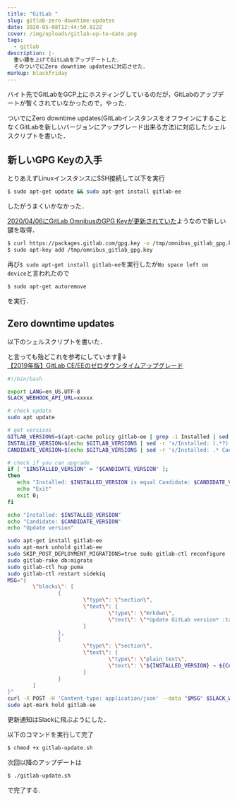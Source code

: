 ```yaml
---
title: "GitLab "
slug: gitlab-zero-downtime-updates
date: 2020-05-08T12:44:50.822Z
cover: /img/uploads/gitlab-up-to-date.png
tags:
  - gitlab
description: |-
  重い腰を上げてGitLabをアップデートした．  
  そのついでにZero downtime updatesに対応させた．
markup: blackfriday
---
```

バイト先でGitLabをGCP上にホスティングしているのだが，GitLabのアップデートが暫くされていなかったので，やった．

ついでにZero downtime updates(GitLabインスタンスをオフラインにすることなくGitLabを新しいバージョンにアップグレード出来る方法)に対応したシェルスクリプトを書いた．

## 新しいGPG Keyの入手

とりあえずLinuxインスタンスにSSH接続して以下を実行
```sh
$ sudo apt-get update && sudo apt-get install gitlab-ee
```
したがうまくいかなかった．

[2020/04/06にGitLab OmnibusのGPG Keyが更新されていた](https://docs.gitlab.com/omnibus/update/package_signatures.html#fetching-new-keys-after-2020-04-06)ようなので新しい鍵を取得．
```sh
$ curl https://packages.gitlab.com/gpg.key -o /tmp/omnibus_gitlab_gpg.key
$ sudo apt-key add /tmp/omnibus_gitlab_gpg.key
```
再び`$ sudo apt-get install gitlab-ee`を実行したが`No space left on device`と言われたので
```sh
$ sudo apt-get autoremove
```
を実行．

## Zero downtime updates
以下のシェルスクリプトを書いた．

と言っても殆どこれを参考にしています🙇↓  
[【2019年版】GitLab CE/EEのゼロダウンタイムアップグレード](https://qiita.com/ynott/items/7e3d730d12a09e7fdd8b)

```sh:gitlab-update.sh
#!/bin/bash

export LANG=en_US.UTF-8
SLACK_WEBHOOK_API_URL=xxxxx

# check update
sudo apt update

# get versions
GITLAB_VERSIONS=$(apt-cache policy gitlab-ee | grep -1 Installed | sed -r 's/(^  )//' | grep -v "gitlab-ee:")
INSTALLED_VERSION=$(echo $GITLAB_VERSIONS | sed -r 's/Installed: (.*?) Candidate: .*/\1/g')
CANDIDATE_VERSION=$(echo $GITLAB_VERSIONS | sed -r 's/Installed: .* Candidate: (.*?)/\1/g')

# check if you can upgrade
if [ "$INSTALLED_VERSION" = "$CANDIDATE_VERSION" ];
then
   echo "Installed: $INSTALLED_VERSION is equal Candidate: $CANDIDATE_VERSION"
   echo "Exit"
   exit 0;
fi

echo "Installed: $INSTALLED_VERSION"
echo "Candidate: $CANDIDATE_VERSION"
echo "Update version"

sudo apt-get install gitlab-ee
sudo apt-mark unhold gitlab-ee
sudo SKIP_POST_DEPLOYMENT_MIGRATIONS=true sudo gitlab-ctl reconfigure
sudo gitlab-rake db:migrate
sudo gitlab-ctl hup puma
sudo gitlab-ctl restart sidekiq
MSG="{
        \"blocks\": [
                {
                        \"type\": \"section\",
                        \"text\": {
                                \"type\": \"mrkdwn\",
                                \"text\": \"*Update GitLab version* :tada: \"
                        }
                },
                {
                        \"type\": \"section\",
                        \"text\": {
                                \"type\": \"plain_text\",
                                \"text\": \"${INSTALLED_VERSION} → ${CANDIDATE_VERSION}\"
                        }
                }
        ]
}"
curl -X POST -H 'Content-type: application/json' --data "$MSG" $SLACK_WEBHOOK_API_URL
sudo apt-mark hold gitlab-ee
```
更新通知はSlackに飛ぶようにした．

以下のコマンドを実行して完了
```sh
$ chmod +x gitlab-update.sh
```

次回以降のアップデートは
```sh
$ ./gitlab-update.sh
```
で完了する．

